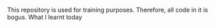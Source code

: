 This repository is used for training purposes. Therefore, all code in it is bogus.
What I learnt today

